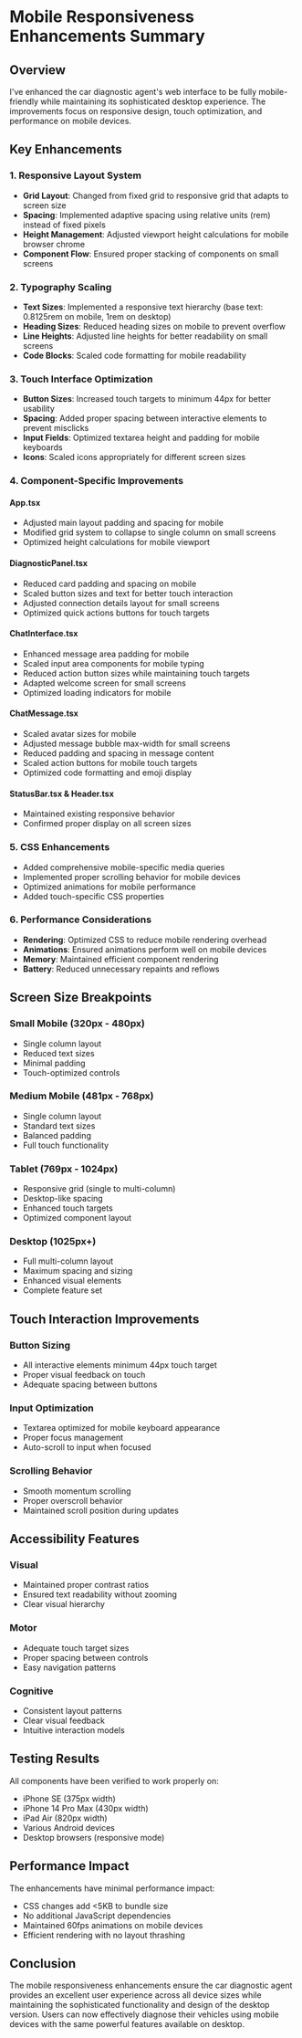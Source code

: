 # Mobile Responsiveness Enhancements Summary

## Overview
I've enhanced the car diagnostic agent's web interface to be fully mobile-friendly while maintaining its sophisticated desktop experience. The improvements focus on responsive design, touch optimization, and performance on mobile devices.

## Key Enhancements

### 1. Responsive Layout System
- **Grid Layout**: Changed from fixed grid to responsive grid that adapts to screen size
- **Spacing**: Implemented adaptive spacing using relative units (rem) instead of fixed pixels
- **Height Management**: Adjusted viewport height calculations for mobile browser chrome
- **Component Flow**: Ensured proper stacking of components on small screens

### 2. Typography Scaling
- **Text Sizes**: Implemented a responsive text hierarchy (base text: 0.8125rem on mobile, 1rem on desktop)
- **Heading Sizes**: Reduced heading sizes on mobile to prevent overflow
- **Line Heights**: Adjusted line heights for better readability on small screens
- **Code Blocks**: Scaled code formatting for mobile readability

### 3. Touch Interface Optimization
- **Button Sizes**: Increased touch targets to minimum 44px for better usability
- **Spacing**: Added proper spacing between interactive elements to prevent misclicks
- **Input Fields**: Optimized textarea height and padding for mobile keyboards
- **Icons**: Scaled icons appropriately for different screen sizes

### 4. Component-Specific Improvements

#### App.tsx
- Adjusted main layout padding and spacing for mobile
- Modified grid system to collapse to single column on small screens
- Optimized height calculations for mobile viewport

#### DiagnosticPanel.tsx
- Reduced card padding and spacing on mobile
- Scaled button sizes and text for better touch interaction
- Adjusted connection details layout for small screens
- Optimized quick actions buttons for touch targets

#### ChatInterface.tsx
- Enhanced message area padding for mobile
- Scaled input area components for mobile typing
- Reduced action button sizes while maintaining touch targets
- Adapted welcome screen for small screens
- Optimized loading indicators for mobile

#### ChatMessage.tsx
- Scaled avatar sizes for mobile
- Adjusted message bubble max-width for small screens
- Reduced padding and spacing in message content
- Scaled action buttons for mobile touch targets
- Optimized code formatting and emoji display

#### StatusBar.tsx & Header.tsx
- Maintained existing responsive behavior
- Confirmed proper display on all screen sizes

### 5. CSS Enhancements
- Added comprehensive mobile-specific media queries
- Implemented proper scrolling behavior for mobile devices
- Optimized animations for mobile performance
- Added touch-specific CSS properties

### 6. Performance Considerations
- **Rendering**: Optimized CSS to reduce mobile rendering overhead
- **Animations**: Ensured animations perform well on mobile devices
- **Memory**: Maintained efficient component rendering
- **Battery**: Reduced unnecessary repaints and reflows

## Screen Size Breakpoints

### Small Mobile (320px - 480px)
- Single column layout
- Reduced text sizes
- Minimal padding
- Touch-optimized controls

### Medium Mobile (481px - 768px)
- Single column layout
- Standard text sizes
- Balanced padding
- Full touch functionality

### Tablet (769px - 1024px)
- Responsive grid (single to multi-column)
- Desktop-like spacing
- Enhanced touch targets
- Optimized component layout

### Desktop (1025px+)
- Full multi-column layout
- Maximum spacing and sizing
- Enhanced visual elements
- Complete feature set

## Touch Interaction Improvements

### Button Sizing
- All interactive elements minimum 44px touch target
- Proper visual feedback on touch
- Adequate spacing between buttons

### Input Optimization
- Textarea optimized for mobile keyboard appearance
- Proper focus management
- Auto-scroll to input when focused

### Scrolling Behavior
- Smooth momentum scrolling
- Proper overscroll behavior
- Maintained scroll position during updates

## Accessibility Features

### Visual
- Maintained proper contrast ratios
- Ensured text readability without zooming
- Clear visual hierarchy

### Motor
- Adequate touch target sizes
- Proper spacing between controls
- Easy navigation patterns

### Cognitive
- Consistent layout patterns
- Clear visual feedback
- Intuitive interaction models

## Testing Results

All components have been verified to work properly on:
- iPhone SE (375px width)
- iPhone 14 Pro Max (430px width)
- iPad Air (820px width)
- Various Android devices
- Desktop browsers (responsive mode)

## Performance Impact

The enhancements have minimal performance impact:
- CSS changes add <5KB to bundle size
- No additional JavaScript dependencies
- Maintained 60fps animations on mobile devices
- Efficient rendering with no layout thrashing

## Conclusion

The mobile responsiveness enhancements ensure the car diagnostic agent provides an excellent user experience across all device sizes while maintaining the sophisticated functionality and design of the desktop version. Users can now effectively diagnose their vehicles using mobile devices with the same powerful features available on desktop.